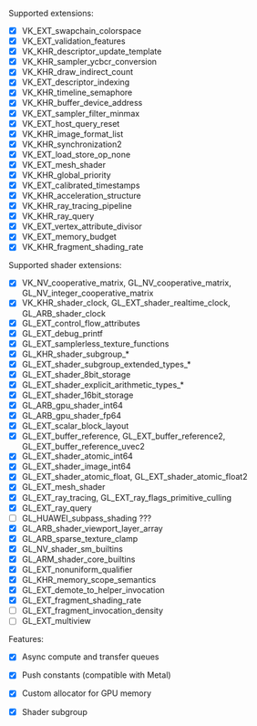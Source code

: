 
Supported extensions:
 - [x] VK_EXT_swapchain_colorspace
 - [x] VK_EXT_validation_features
 - [x] VK_KHR_descriptor_update_template
 - [x] VK_KHR_sampler_ycbcr_conversion
 - [x] VK_KHR_draw_indirect_count
 - [x] VK_EXT_descriptor_indexing
 - [x] VK_KHR_timeline_semaphore
 - [x] VK_KHR_buffer_device_address
 - [x] VK_EXT_sampler_filter_minmax
 - [x] VK_EXT_host_query_reset
 - [x] VK_KHR_image_format_list
 - [x] VK_KHR_synchronization2
 - [x] VK_EXT_load_store_op_none
 - [x] VK_EXT_mesh_shader
 - [x] VK_KHR_global_priority
 - [x] VK_EXT_calibrated_timestamps
 - [x] VK_KHR_acceleration_structure
 - [x] VK_KHR_ray_tracing_pipeline
 - [x] VK_KHR_ray_query
 - [x] VK_EXT_vertex_attribute_divisor
 - [x] VK_EXT_memory_budget
 - [x] VK_KHR_fragment_shading_rate

Supported shader extensions:
 - [x] VK_NV_cooperative_matrix, GL_NV_cooperative_matrix, GL_NV_integer_cooperative_matrix
 - [x] VK_KHR_shader_clock, GL_EXT_shader_realtime_clock, GL_ARB_shader_clock
 - [x] GL_EXT_control_flow_attributes
 - [x] GL_EXT_debug_printf
 - [x] GL_EXT_samplerless_texture_functions
 - [x] GL_KHR_shader_subgroup_*
 - [x] GL_EXT_shader_subgroup_extended_types_*
 - [x] GL_EXT_shader_8bit_storage
 - [x] GL_EXT_shader_explicit_arithmetic_types_*
 - [x] GL_EXT_shader_16bit_storage
 - [x] GL_ARB_gpu_shader_int64
 - [x] GL_ARB_gpu_shader_fp64
 - [x] GL_EXT_scalar_block_layout
 - [x] GL_EXT_buffer_reference, GL_EXT_buffer_reference2, GL_EXT_buffer_reference_uvec2
 - [x] GL_EXT_shader_atomic_int64
 - [x] GL_EXT_shader_image_int64
 - [x] GL_EXT_shader_atomic_float, GL_EXT_shader_atomic_float2
 - [x] GL_EXT_mesh_shader
 - [x] GL_EXT_ray_tracing, GL_EXT_ray_flags_primitive_culling
 - [x] GL_EXT_ray_query
 - [ ] GL_HUAWEI_subpass_shading ???
 - [x] GL_ARB_shader_viewport_layer_array
 - [x] GL_ARB_sparse_texture_clamp
 - [x] GL_NV_shader_sm_builtins
 - [x] GL_ARM_shader_core_builtins
 - [x] GL_EXT_nonuniform_qualifier
 - [x] GL_KHR_memory_scope_semantics
 - [x] GL_EXT_demote_to_helper_invocation
 - [x] GL_EXT_fragment_shading_rate
 - [ ] GL_EXT_fragment_invocation_density
 - [ ] GL_EXT_multiview

Features:
 - [x] Async compute and transfer queues
 - [x] Push constants (compatible with Metal)
 - [x] Custom allocator for GPU memory
 - [x] Shader subgroup

